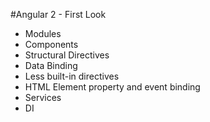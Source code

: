 #Angular 2 - First Look

- Modules
- Components
- Structural Directives
- Data Binding
- Less built-in directives
- HTML Element property and event binding
- Services
- DI
